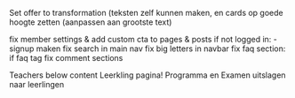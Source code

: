 Set offer to transformation (teksten zelf kunnen maken, en cards op goede hoogte zetten (aanpassen aan grootste text)

<!-- Members-->
fix member settings & add custom cta to pages & posts if not logged in: -signup maken
fix search in main nav
fix big letters in navbar
fix faq section: if faq tag
fix comment sections

<!-- Over ons template -->
Teachers below content
Leerkling pagina! Programma en Examen uitslagen naar leerlingen